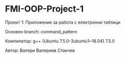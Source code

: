# FMI-OOP-Project-1
Проект 1: Приложение за работа с електронни таблици

Основен branch: command_pattern

Компилатор: g++ (Ubuntu 7.5.0-3ubuntu1~18.04) 7.5.0

Автор: Валери Валериев Станчев
